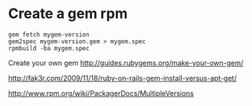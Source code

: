
# Create a gem rpm

    gem fetch mygem-version
    gem2spec mygem-version.gem > mygem.spec
    rpmbuild -ba mygem.spec
    
Create your own gem <http://guides.rubygems.org/make-your-own-gem/>

<http://fak3r.com/2009/11/18/ruby-on-rails-gem-install-versus-apt-get/>

<http://www.rpm.org/wiki/PackagerDocs/MultipleVersions>
